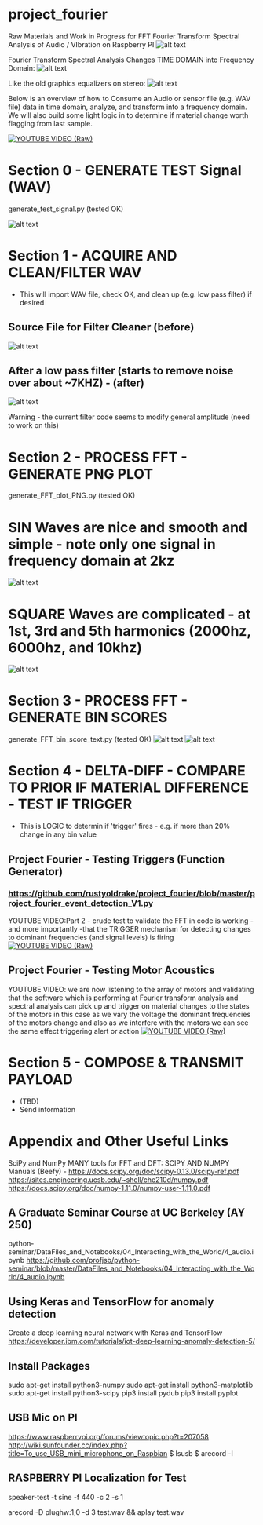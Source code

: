 # project_fourier
Raw Materials and Work in Progress for FFT Fourier Transform Spectral Analysis of Audio / VIbration on Raspberry PI
![alt text](https://github.com/rustyoldrake/project_fourier/blob/master/img/raspberry%20pis%20in%20sense%20mode.png)

Fourier Transform Spectral Analysis Changes TIME DOMAIN into Frequency Domain:
![alt text](https://github.com/rustyoldrake/project_fourier/blob/master/img/time%20to%20frequency%20domain.png)

Like the old graphics equalizers on stereo:
![alt text](https://github.com/rustyoldrake/project_fourier/blob/master/img/graphics%20equalizer%20stereo%20old.png)

Below is an overview of how to Consume an Audio or sensor file (e.g. WAV file) data in time domain, analyze, and transform into a frequency domain.  We will also build some light logic in to determine if material change worth flagging from last sample.

[![YOUTUBE VIDEO (Raw)](https://img.youtube.com/vi/owpdE4hVfy8/0.jpg)](https://www.youtube.com/watch?v=owpdE4hVfy8)

# Section 0 - GENERATE TEST Signal (WAV)
generate_test_signal.py (tested OK)	

![alt text](https://github.com/rustyoldrake/project_fourier/blob/master/img/%20generate_test_signal.png)

# Section 1 - ACQUIRE AND CLEAN/FILTER WAV 
- This will import WAV file, check OK, and clean up (e.g. low pass filter) if desired

## Source File for Filter Cleaner (before)
![alt text](https://github.com/rustyoldrake/project_fourier/blob/master/img/square_2000hz_3_seconds.PNG)

## After a low pass filter (starts to remove noise over about ~7KHZ) - (after)
![alt text](https://github.com/rustyoldrake/project_fourier/blob/master/img/square_2000hz_3_seconds_post_filter.PNG)

Warning - the current filter code seems to modify general amplitude (need to work on this)


# Section 2 - PROCESS FFT - GENERATE PNG PLOT
generate_FFT_plot_PNG.py  (tested OK)	

# SIN Waves are nice and smooth and simple - note only one signal in frequency domain at 2kz
![alt text](https://github.com/rustyoldrake/project_fourier/blob/master/img/sin_2000hz_3_seconds.PNG)

# SQUARE Waves are complicated - at 1st, 3rd and 5th harmonics (2000hz, 6000hz, and 10khz)
![alt text](https://github.com/rustyoldrake/project_fourier/blob/master/img/square_2000hz_3_seconds.PNG)


# Section 3 - PROCESS FFT - GENERATE BIN SCORES
generate_FFT_bin_score_text.py  (tested OK)	
![alt text](https://github.com/rustyoldrake/project_fourier/blob/master/img/bin_weight_output.png)
![alt text](https://github.com/rustyoldrake/project_fourier/blob/master/img/bin_weight_CSV_values_in_excel.png)

# Section 4 - DELTA-DIFF - COMPARE TO PRIOR IF MATERIAL DIFFERENCE - TEST IF TRIGGER
- This is LOGIC to determin if 'trigger' fires - e.g. if more than 20% change in any bin value 

## Project Fourier - Testing Triggers (Function Generator)

### https://github.com/rustyoldrake/project_fourier/blob/master/project_fourier_event_detection_V1.py

YOUTUBE VIDEO:Part 2 - crude test to validate the FFT in code is working - and more importantly -that the TRIGGER mechanism for detecting changes to dominant frequencies (and signal levels) is firing
[![YOUTUBE VIDEO (Raw)](https://img.youtube.com/vi/96orzRvhGrM/0.jpg)](https://www.youtube.com/watch?v=96orzRvhGrM)

## Project Fourier - Testing Motor Acoustics
YOUTUBE VIDEO: we are now listening to the array of motors and validating that the software which is performing at Fourier transform analysis and spectral analysis can pick up and trigger on material changes to the states of the motors in this case as we vary the voltage the dominant frequencies of the motors change and also as we interfere with the motors we can see the same effect triggering alert or action 
[![YOUTUBE VIDEO (Raw)](https://img.youtube.com/vi/39hvj8N8qc4/0.jpg)](https://www.youtube.com/watch?v=39hvj8N8qc4)


# Section 5 - COMPOSE & TRANSMIT PAYLOAD
- (TBD)
- Send information 


  
  
  


# Appendix and Other Useful Links
SciPy and NumPy MANY tools for FFT and DFT:
SCIPY AND NUMPY Manuals (Beefy) -
https://docs.scipy.org/doc/scipy-0.13.0/scipy-ref.pdf
https://sites.engineering.ucsb.edu/~shell/che210d/numpy.pdf
https://docs.scipy.org/doc/numpy-1.11.0/numpy-user-1.11.0.pdf

## A Graduate Seminar Course at UC Berkeley (AY 250)
 python-seminar/DataFiles_and_Notebooks/04_Interacting_with_the_World/4_audio.ipynb 
https://github.com/profjsb/python-seminar/blob/master/DataFiles_and_Notebooks/04_Interacting_with_the_World/4_audio.ipynb

## Using Keras and TensorFlow for anomaly detection
Create a deep learning neural network with Keras and TensorFlow
https://developer.ibm.com/tutorials/iot-deep-learning-anomaly-detection-5/

## Install Packages
sudo apt-get install python3-numpy
sudo apt-get install python3-matplotlib
sudo apt-get install python3-scipy
pip3 install pydub
pip3 install pyplot

## USB Mic on PI
https://www.raspberrypi.org/forums/viewtopic.php?t=207058
http://wiki.sunfounder.cc/index.php?title=To_use_USB_mini_microphone_on_Raspbian
$ lsusb 
$ arecord -l

## RASPBERRY PI Localization for Test 
speaker-test -t sine -f 440 -c 2 -s 1

arecord -D plughw:1,0 -d 3 test.wav && aplay test.wav



